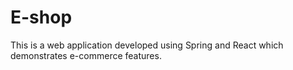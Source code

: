 # E-shop
 This is a web application  developed using Spring and React which demonstrates  e-commerce features.
